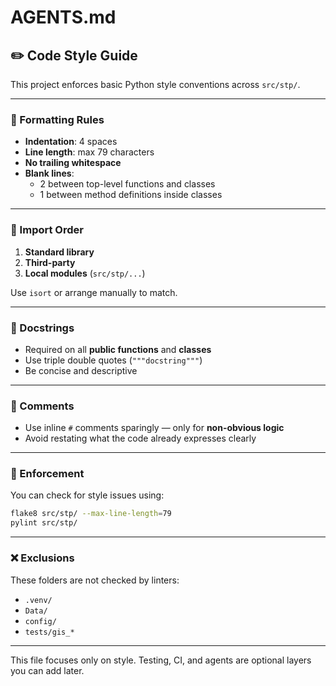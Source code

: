 # AGENTS.md

## ✏️ Code Style Guide

This project enforces basic Python style conventions across `src/stp/`.

---

### 🔹 Formatting Rules

- **Indentation**: 4 spaces  
- **Line length**: max 79 characters  
- **No trailing whitespace**  
- **Blank lines**:  
  - 2 between top-level functions and classes  
  - 1 between method definitions inside classes  

---

### 🔹 Import Order

1. **Standard library**
2. **Third-party**
3. **Local modules** (`src/stp/...`)

Use `isort` or arrange manually to match.

---

### 🔹 Docstrings

- Required on all **public functions** and **classes**
- Use triple double quotes (`"""docstring"""`)
- Be concise and descriptive

---

### 🔹 Comments

- Use inline `#` comments sparingly — only for **non-obvious logic**
- Avoid restating what the code already expresses clearly

---

### 🔹 Enforcement

You can check for style issues using:

```bash
flake8 src/stp/ --max-line-length=79
pylint src/stp/
```

---

### ❌ Exclusions

These folders are not checked by linters:

- `.venv/`
- `Data/`
- `config/`
- `tests/gis_*`

---

This file focuses only on style. Testing, CI, and agents are optional layers you can add later.
